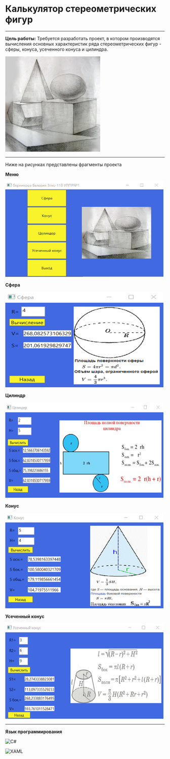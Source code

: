 # Калькулятор стереометрических фигур
-------
**Цель работы:** Требуется разработать проект, в котором производятся вычисления основных характеристик ряда стереометрических фигур - сферы, конуса, усеченного конуса и цилиндра.

<img src="https://github.com/BernikovaLera/Stereometric-Shape-Calculator/blob/main/Working%20with%20WPF%20Application/up_pr1/01.jpg" width="300" height="300" >

--------

Ниже на рисунках представлены фрагменты проекта

**Меню**

<img src="https://github.com/BernikovaLera/Stereometric-Shape-Calculator/blob/main/Working%20with%20WPF%20Application/%D0%A0%D0%B8%D1%81%D1%83%D0%BD%D0%BE%D0%BA1.png" width="500" height="300" >

**Сфера**

<img src="https://github.com/BernikovaLera/Stereometric-Shape-Calculator/blob/main/Working%20with%20WPF%20Application/%D0%A0%D0%B8%D1%81%D1%83%D0%BD%D0%BE%D0%BA2.png" width="500" height="300" >

**Цилиндр**

<img src="https://github.com/BernikovaLera/Stereometric-Shape-Calculator/blob/main/Working%20with%20WPF%20Application/%D0%A0%D0%B8%D1%81%D1%83%D0%BD%D0%BE%D0%BA3.png" width="500" height="300" >

**Конус**

<img src="https://github.com/BernikovaLera/Stereometric-Shape-Calculator/blob/main/Working%20with%20WPF%20Application/%D0%A0%D0%B8%D1%81%D1%83%D0%BD%D0%BE%D0%BA4.png" width="500" height="300" >

**Усеченный конус**

<img src="https://github.com/BernikovaLera/Stereometric-Shape-Calculator/blob/main/Working%20with%20WPF%20Application/%D0%A0%D0%B8%D1%81%D1%83%D0%BD%D0%BE%D0%BA5.png" width="500" height="300" >

--------

**Язык программирования**

![C#](https://img.shields.io/badge/-C_Sharp-0000FF?style=flat-square&logo=csharp)

![XAML](https://img.shields.io/badge/-XAML-0000FF?style=flat-square&logo=xaml)


